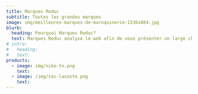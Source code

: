 ```yaml
---
title: Marques Reduc
subtitle: Toutes les grandes marques
image: img/meilleures-marques-de-maroquinerie-1536x864.jpg
blurb:
  heading: Pourquoi Marques Reduc?
  text: Marques Reduc analyse le web afin de vous présenter un large choix de vêtements, chaussures et accessoires de grandes marques.
# intro:
#   heading: 
#   text: 
products:
  - image: img/nike-tn.png
    text: 
  - image: /img/sac-lacoste.png
    text: 
---
```

